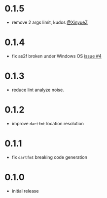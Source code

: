 # 0.1.5

- remove 2 args limit, kudos [@XinyueZ](https://github.com/XinyueZ)

# 0.1.4

- fix as2f broken under Windows OS [issue #4](https://github.com/vishna/as2f/issues/4)

# 0.1.3

- reduce lint analyze noise.

# 0.1.2

- improve `dartfmt` location resolution

# 0.1.1

- fix `dartfmt` breaking code generation

# 0.1.0

- initial release